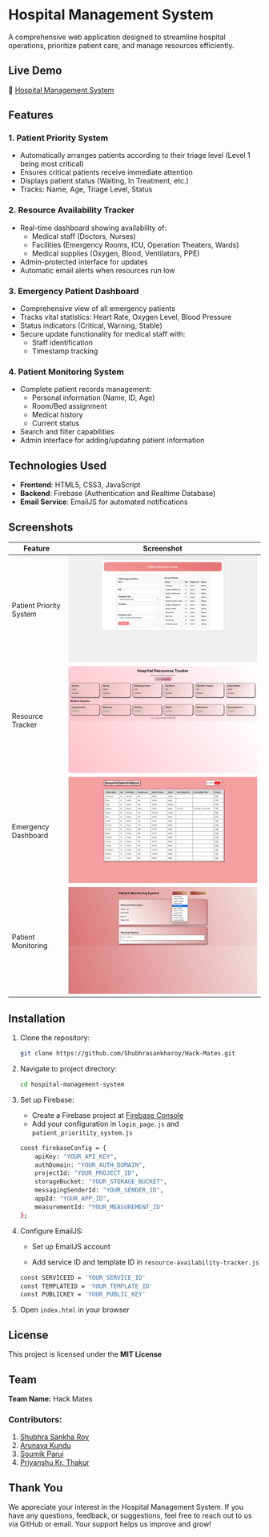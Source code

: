 # Hospital Management System

A comprehensive web application designed to streamline hospital operations, prioritize patient care, and manage resources efficiently.

## Live Demo

🔗 [Hospital Management System](https://shubhrasankharoy.github.io/Hack-Mates/home.html)

## Features

### 1. Patient Priority System
- Automatically arranges patients according to their triage level (Level 1 being most critical)
- Ensures critical patients receive immediate attention
- Displays patient status (Waiting, In Treatment, etc.)
- Tracks: Name, Age, Triage Level, Status

### 2. Resource Availability Tracker
- Real-time dashboard showing availability of:
  - Medical staff (Doctors, Nurses)
  - Facilities (Emergency Rooms, ICU, Operation Theaters, Wards)
  - Medical supplies (Oxygen, Blood, Ventilators, PPE)
- Admin-protected interface for updates
- Automatic email alerts when resources run low

### 3. Emergency Patient Dashboard
- Comprehensive view of all emergency patients
- Tracks vital statistics: Heart Rate, Oxygen Level, Blood Pressure
- Status indicators (Critical, Warning, Stable)
- Secure update functionality for medical staff with:
  - Staff identification
  - Timestamp tracking

### 4. Patient Monitoring System
- Complete patient records management:
  - Personal information (Name, ID, Age)
  - Room/Bed assignment
  - Medical history
  - Current status
- Search and filter capabilities
- Admin interface for adding/updating patient information

## Technologies Used

- **Frontend**: HTML5, CSS3, JavaScript
- **Backend**: Firebase (Authentication and Realtime Database)
- **Email Service**: EmailJS for automated notifications

## Screenshots

| Feature | Screenshot |
|---------|------------|
| Patient Priority System | ![Patient Priority](img/prioritySystem.png) |
| Resource Tracker | ![Resource Tracker](img/resource-tracker.png) |
| Emergency Dashboard | ![Emergency Dashboard](img/emergency-dashboard.png) |
| Patient Monitoring | ![Patient Monitoring](img/patient-monitoring.png) |

## Installation

1. Clone the repository:
   ```sh
   git clone https://github.com/Shubhrasankharoy/Hack-Mates.git
   ```
2. Navigate to project directory:
   ```sh
   cd hospital-management-system
   ```
3. Set up Firebase:
    - Create a Firebase project at [Firebase Console](https://console.firebase.google.com/)
    - Add your configuration in `login_page.js` and `patient_prioritity_system.js`
    ```sh
    const firebaseConfig = {
        apiKey: "YOUR_API_KEY",
        authDomain: "YOUR_AUTH_DOMAIN",
        projectId: "YOUR_PROJECT_ID",
        storageBucket: "YOUR_STORAGE_BUCKET",
        messagingSenderId: "YOUR_SENDER_ID",
        appId: "YOUR_APP_ID",
        measurementId: "YOUR_MEASUREMENT_ID"
    };
    ```
4. Configure EmailJS:

    - Set up EmailJS account

    - Add service ID and template ID in `resource-availability-tracker.js`
     ```sh
    const SERVICEID = 'YOUR_SERVICE_ID'
    const TEMPLATEID = 'YOUR_TEMPLATE_ID'
    const PUBLICKEY = 'YOUR_PUBLIC_KEY'
    ```
5. Open `index.html` in your browser

## License
  This project is licensed under the **MIT License**

## Team

**Team Name:** Hack Mates

### Contributors:
1. [Shubhra Sankha Roy](https://github.com/Shubhrasankharoy)  
2. [Arunava Kundu](https://github.com/Coolwatt)
3. [Soumik Parui](https://github.com/itssoumik)
4. [Priyanshu Kr. Thakur](https://github.com/Priyan437) 

## Thank You

We appreciate your interest in the Hospital Management System. If you have any questions, feedback, or suggestions, feel free to reach out to us via GitHub or email. Your support helps us improve and grow!
